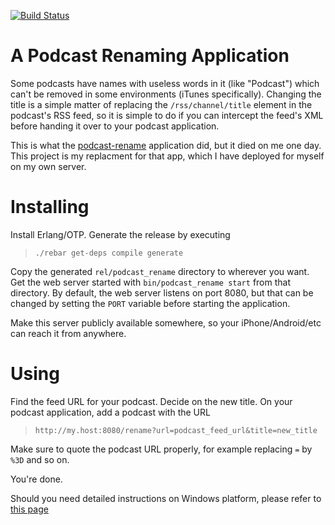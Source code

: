 [![Build Status](https://travis-ci.org/ccrusius/podcast-rename.svg?branch=master)](https://travis-ci.org/ccrusius/podcast-rename)

A Podcast Renaming Application
==============================

Some podcasts have names with useless words in it (like "Podcast") which can't be
removed in some environments (iTunes specifically). Changing the title is a simple
matter of replacing the `/rss/channel/title` element in the podcast's RSS feed, so
it is simple to do if you can intercept the feed's XML before handing it over to your
podcast application.

This is what the [podcast-rename](http://podcast-rename.appspot.com "podcast-rename")
application did, but it died on me one day. This project is my replacment for
that app, which I have deployed for myself on my own server.

Installing
==========

Install Erlang/OTP. Generate the release by executing

> `./rebar get-deps compile generate`

Copy the generated `rel/podcast_rename` directory to wherever you want. Get
the web server started with `bin/podcast_rename start` from that directory.
By default, the web server listens on port 8080, but that can be changed
by setting the `PORT` variable before starting the application.

Make this server publicly available somewhere, so your iPhone/Android/etc
can reach it from anywhere.

Using
=====

Find the feed URL for your podcast. Decide on the new title. On your
podcast application, add a podcast with the URL

> `http://my.host:8080/rename?url=podcast_feed_url&title=new_title`

Make sure to quote the podcast URL properly, for example replacing
`=` by `%3D` and so on.

You're done.

Should you need detailed instructions on Windows platform, please refer to [this page](podcast_rename_win.md)
